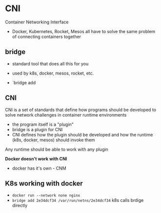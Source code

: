 # CNI
Container Networking Interface

- Docker, Kubernetes, Rocket, Mesos all have to solve the same problem of connecting containers together

## bridge
- standard tool that does all this for you
- used by k8s, docker, mesos, rocket, etc.

- `bridge add <cid> <namespace>

## CNI
CNI is a set of standards that define how programs should be developed to solve network challenges in container runtime environments
- the program itself is a "plugin"
- bridge is a plugin for CNI
- CNI defines how the plugin should be developed and how the runtime (k8s, docker, mesos) should invoke them

Any runtime should be able to work with any plugin

**Docker doesn't work with CNI**
- docker has it's own - CNM

## K8s working with docker
- `docker run --network none nginx`
- `bridge add 2e34dcf34 /var/run/netns/2e34dcf34`       k8s calls brdige directly